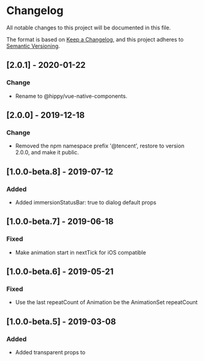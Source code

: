 # Changelog

All notable changes to this project will be documented in this file.

The format is based on [Keep a Changelog](https://keepachangelog.com/en/1.0.0/),
and this project adheres to [Semantic Versioning](https://semver.org/spec/v2.0.0.html).

## [2.0.1] - 2020-01-22

### Change

* Rename to @hippy/vue-native-components.

## [2.0.0] - 2019-12-18

### Change

* Removed the npm namespace prefix '@tencent', restore to version 2.0.0, and make it public.

## [1.0.0-beta.8] - 2019-07-12

### Added

* Added immersionStatusBar: true to dialog default props

## [1.0.0-beta.7] - 2019-06-18

### Fixed

* Make animation start in nextTick for iOS compatible

## [1.0.0-beta.6] - 2019-05-21

### Fixed

* Use the last repeatCount of Animation be the AnimationSet repeatCount

## [1.0.0-beta.5] - 2019-03-08

### Added

* Added transparent props to <dialog> module to fit iOS to Android.
